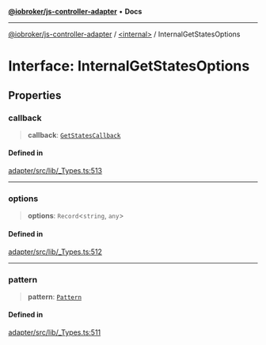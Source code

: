 [**@iobroker/js-controller-adapter**](../../README.md) • **Docs**

***

[@iobroker/js-controller-adapter](../../globals.md) / [\<internal\>](../README.md) / InternalGetStatesOptions

# Interface: InternalGetStatesOptions

## Properties

### callback

> **callback**: [`GetStatesCallback`](../type-aliases/GetStatesCallback.md)

#### Defined in

[adapter/src/lib/\_Types.ts:513](https://github.com/ioBroker/ioBroker.js-controller/blob/b499d83cda369ad8a77cd1584bbda2b5b44bf993/packages/adapter/src/lib/_Types.ts#L513)

***

### options

> **options**: `Record`\<`string`, `any`\>

#### Defined in

[adapter/src/lib/\_Types.ts:512](https://github.com/ioBroker/ioBroker.js-controller/blob/b499d83cda369ad8a77cd1584bbda2b5b44bf993/packages/adapter/src/lib/_Types.ts#L512)

***

### pattern

> **pattern**: [`Pattern`](../type-aliases/Pattern.md)

#### Defined in

[adapter/src/lib/\_Types.ts:511](https://github.com/ioBroker/ioBroker.js-controller/blob/b499d83cda369ad8a77cd1584bbda2b5b44bf993/packages/adapter/src/lib/_Types.ts#L511)
